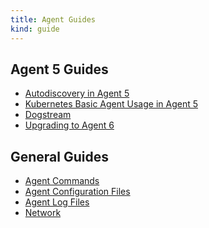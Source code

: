 ```yaml
---
title: Agent Guides
kind: guide
---
```


## Agent 5 Guides

* [Autodiscovery in Agent 5][1]
* [Kubernetes Basic Agent Usage in Agent 5][2]
* [Dogstream][3]
* [Upgrading to Agent 6][4]

## General Guides

* [Agent Commands][5]
* [Agent Configuration Files][6]
* [Agent Log Files][7]
* [Network][8]


[1]: /agent/guide/agent-5-autodiscovery
[2]: /agent/guide/agent-5-kubernetes-basic-agent-usage
[3]: /agent/guide/dogstream
[4]: /agent/guide/upgrade-to-agent-v6
[5]: /agent/guide/agent-commands
[6]: /agent/guide/agent-configuration-files
[7]: /agent/guide/agent-log-files
[8]: /agent/guide/network
